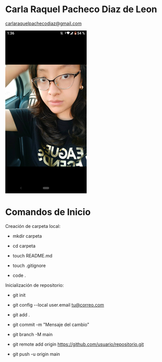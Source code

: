 # Carla Raquel Pacheco Diaz de Leon 
carlaraquelpachecodiaz@gmail.com

![foto](./Imagen/Screenshot_20220327-133608.png)

# Comandos de Inicio

Creación de carpeta local:

- mkdir carpeta

- cd carpeta

- touch README.md

- touch .gitignore

- code .

Inicialización de repositorio:

- git init

- git config --local user.email tu@correo.com

- git add .

- git commit -m "Mensaje del cambio"

- git branch -M main

- git remote add origin https://github.com/usuario/repositorio.git

- git push -u origin main

